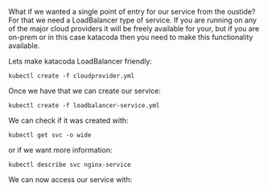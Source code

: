 What if we wanted a single point of entry for our service from the oustide? For that we need a LoadBalancer type of service. 
If you are running on any of the major cloud providers it will be freely available for your, but if you are on-prem or in this case katacoda then you need to make this functionality available.

Lets make katacoda LoadBalancer friendly:

`kubectl create -f cloudprovider.yml`

Once we have that we can create our service:

`kubectl create -f loadbalancer-service.yml`

We can check if it was created with:

`kubectl get svc -o wide`

or if we want more information:

`kubectl describe svc nginx-service`


We can now access our service with: